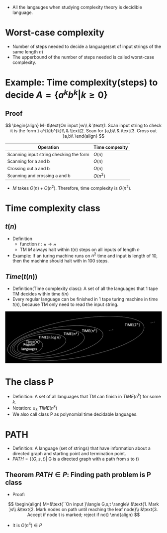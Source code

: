 * All the langauges when studying complexity theory is decidible language.

# Worst-case complexity
* Number of steps needed to decide a language(set of input strings of the same length $n$)
* The upperbound of the number of steps needed is called worst-case complexity.

# Example: Time complexity(steps) to decide $A=\lbrace a^{k}b^{k}|k\geq0 \rbrace$

## Proof

$$
\begin{align}
M=&\text{On input }w\\
& \text{1. Scan input string to check it is the form } a^{k}b^{k}\\
& \text{2. Scan for }a,b\\
& \text{3. Cross out }a,b\\
\end{align}
$$

|Operation|Time compexity|
|---------|--------------|
|Scanning input string checking the form|$O(n)$|
|Scanning for a and b|$O(n)$|
|Crossing out a and b|$O(n)$|
|Scanning and crossing a and b|$O(n^{2})$|

* $M$ takes $O(n)+O(n^{2})$. Therefore, time complexity is $O(n^{2})$.

# Time complexity class
## $t(n)$
* Definition
    * function $t:\mathcal{n}\rightarrow \mathcal{n}$
    * TM $M$ always halt within $t(n)$ steps on all inputs of length $n$
* Example: If an turing machine runs on $n^{2}$ time and input is length of 10, then the machine should halt with in 100 steps.

## $Time(t(n))$
* Definition(Time complexity class): A set of all the languages that 1 tape TM decides within time $t(n)$
* Every regular language can be finished in 1 tape turing machine in time $t(n)$, because TM only need to read the input string.

![Time complexity class](/image/Time%20complexity%20class.png)

# The class P
* Definition: A set of all languages that TM can finish in $TIME(n^{k})$ for some $k$.
* Notation: $\cup_{k}\ TIME(n^{k})$
* We also call class P as polynomial time decidable languages.

# PATH
* Definition: A language (set of strings) that have information about a directed graph and starting point and termination point.
* $PATH=\lbrace \langle G,s,t \rangle |$ G is a directed graph with a path from $s$ to $t\rbrace$

## Theorem $PATH\in P$: Finding path problem is P class

* Proof:

$$
\begin{align}
M=&\text{``On input }\langle G,s,t \rangle\\
&\text{1. Mark }s\\
&\text{2. Mark nodes on path until reaching the leaf node}\\
&\text{3. Accept if node t is marked; reject if not}
\end{align}
$$

* It is $O(n^{4})\in P$